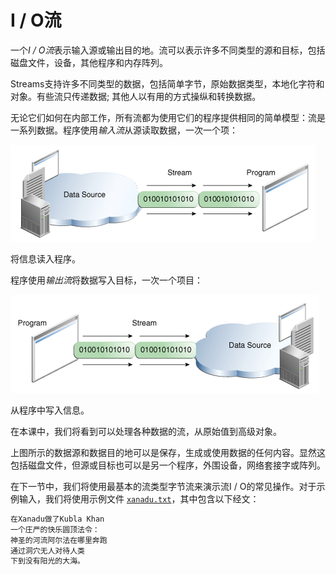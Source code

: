 # I / O流

一个*I / O流*表示输入源或输出目的地。流可以表示许多不同类型的源和目标，包括磁盘文件，设备，其他程序和内存阵列。

Streams支持许多不同类型的数据，包括简单字节，原始数据类型，本地化字符和对象。有些流只传递数据; 其他人以有用的方式操纵和转换数据。

无论它们如何在内部工作，所有流都为使用它们的程序提供相同的简单模型：流是一系列数据。程序使用*输入流*从源读取数据，一次一个项：

![将信息读入程序。](images/io-ins.gif)



将信息读入程序。

程序使用*输出流*将数据写入目标，一次一个项目：

![从程序中写入信息。](images/io-outs.gif)



从程序中写入信息。

在本课中，我们将看到可以处理各种数据的流，从原始值到高级对象。

上图所示的数据源和数据目的地可以是保存，生成或使用数据的任何内容。显然这包括磁盘文件，但源或目标也可以是另一个程序，外围设备，网络套接字或阵列。

在下一节中，我们将使用最基本的流类型字节流来演示流I / O的常见操作。对于示例输入，我们将使用示例文件 [`xanadu.txt`](examples/xanadu.txt)，其中包含以下经文：

```txt
在Xanadu做了Kubla Khan
一个庄严的快乐圆顶法令：
神圣的河流阿尔法在哪里奔跑
通过洞穴无人对待人类
下到没有阳光的大海。
```